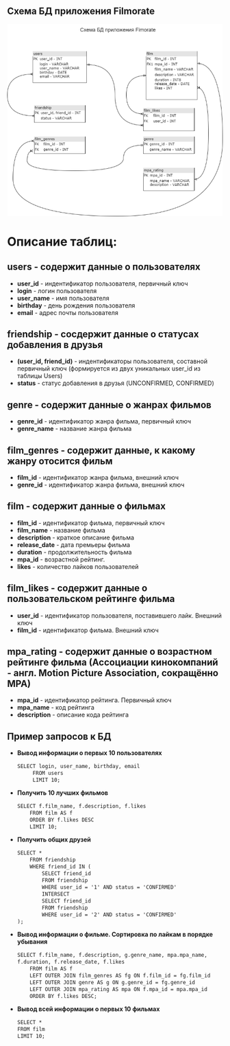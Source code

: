 ## Схема БД приложения Filmorate


![Схема БД приложения Filmorate](documents/DB_filmorate_scheme.png)

# Описание таблиц:

## users - содержит данные о пользователях

* **user_id** - индентификатор пользователя, первичный ключ
* **login** - логин пользователя
* **user_name** - имя пользователя
* **birthday** - день рождения пользователя
* **email** - адрес почты пользователя


## friendship - сосдержит данные о статусах добавления в друзья

* **(user_id, friend_id)** - индентификаторы пользователя, составной первичный ключ (формируется из двух уникальных user_id из таблицы Users)
* **status** - статус добавления в друзья (UNCONFIRMED, CONFIRMED)


## genre - содержит данные о жанрах фильмов

* **genre_id** - идентификатор жанра фильма, первичный ключ
* **genre_name** - название жанра фильма


## film_genres - содержит данные, к какому жанру отосится фильм

* **film_id** - идентификатор жанра фильма, внешний ключ
* **genre_id** - идентификатор жанра фильма, внешний ключ


## film - содержит данные о фильмах

* **film_id** - идентификатор фильма, первичный ключ
* **film_name** - название фильма
* **description** - краткое описание фильма
* **release_date** - дата премьеры фильма
* **duration** - продолжительность фильма
* **mpa_id** - возрастной рейтинг.
* **likes** - количество лайков пользователей

## film_likes - содержит данные о пользовательском рейтинге фильма

* **user_id** - идентификатор пользователя, поставившего лайк. Внешний ключ 
* **film_id** - идентификатор фильма. Внешний ключ

## mpa_rating - содержит данные о возрастном рейтинге фильма (Ассоциации кинокомпаний - англ. Motion Picture Association, сокращённо МРА)

* **mpa_id** - идентификатор рейтинга. Первичный ключ
* **mpa_name** - код рейтинга
* **description** - описание кода рейтинга

## Пример запросов к БД

* **Вывод информации о первых 10 пользователях**

   ```
   SELECT login, user_name, birthday, email
        FROM users
        LIMIT 10;
   ```

* **Получить 10 лучших фильмов**

    ```
    SELECT f.film_name, f.description, f.likes
        FROM film AS f
        ORDER BY f.likes DESC
        LIMIT 10;
    ```

* **Получить общих друзей**
  
    ```
    SELECT *
        FROM friendship
        WHERE friend_id IN (
            SELECT friend_id
            FROM friendship
            WHERE user_id = '1' AND status = 'CONFIRMED'
            INTERSECT
            SELECT friend_id
            FROM friendship
            WHERE user_id = '2' AND status = 'CONFIRMED'
    );
    ```

* **Вывод информации о фильме. Сортировка по лайкам в порядке убывания**

    ```
    SELECT f.film_name, f.description, g.genre_name, mpa.mpa_name, f.duration, f.release_date, f.likes
        FROM film AS f
        LEFT OUTER JOIN film_genres AS fg ON f.film_id = fg.film_id
		LEFT OUTER JOIN genre AS g ON g.genre_id = fg.genre_id
        LEFT OUTER JOIN mpa_rating AS mpa ON f.mpa_id = mpa.mpa_id
        ORDER BY f.likes DESC;
    ```

* **Вывод всей информации о первых 10 фильмах**

    ```
    SELECT *
    FROM film
    LIMIT 10;
    ```